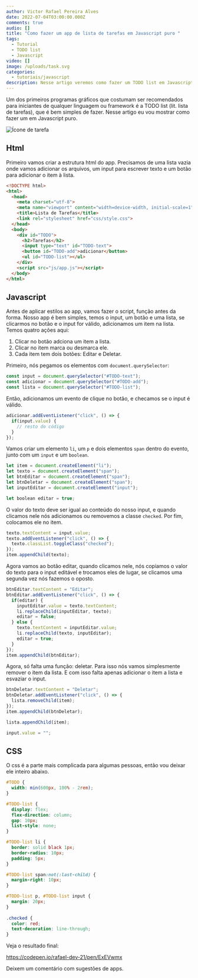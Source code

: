 ```yaml
---
author: Victor Rafael Pereira Alves
date: 2022-07-04T03:00:00.000Z
comments: true
audio: []
title: "Como fazer um app de lista de tarefas em Javascript puro "
tags:
  - Tutorial
  - TODO list
  - Javascript
video: []
image: /uploads/task.svg
categories:
  - tutoriais/javascript
description: Nesse artigo veremos como fazer um TODO list em Javascript
---
```

Um dos primeiros programas gráficos que costumam ser recomendados para iniciantes de qualquer linguagem ou framework é a TODO list (lit. lista de tarefas), que é bem simples de fazer. Nesse artigo eu vou mostrar como fazer um em Javascript puro.

![Ícone de tarefa](/uploads/task.svg "Vamos lá")

## Html

Primeiro vamos criar a estrutura html do app. Precisamos de uma lista vazia onde vamos adicionar os arquivos, um input para escrever texto e um botão para adicionar o item à lista.

```html
<!DOCTYPE html>
<html>
  <head>
    <meta charset="utf-8">
    <meta name="viewport" content="width=device-width, initial-scale=1">
    <title>Lista de Tarefas</title>
    <link rel="stylesheet" href="css/style.css">
  </head>
  <body>
    <div id="TODO">
      <h2>Tarefas</h2>
      <input type="text" id="TODO-text">
      <button id="TODO-add">adicionar</button>
      <ul id="TODO-list"></ul>
    </div>
    <script src="js/app.js"></script>
  </body>
</html>
```

## Javascript

Antes de aplicar estilos ao app, vamos fazer o script, função antes da forma. Nosso app é bem simples, temos o input, um botão e uma lista, se clicarmos no botão e o input for válido, adicionamos um item na lista. Temos quatro ações aqui:

1. Clicar no botão adciona um item a lista.
2. Clicar no item marca ou desmarca ele.
3. Cada item tem dois botões: Editar e Deletar.

Primeiro, nós pegamos os elementos com `document.querySelector`:

```js
const input = document.querySelector("#TODO-text");
const adicionar = document.querySelector("#TODO-add");
const lista = document.querySelector("#TODO-list");
```

Então, adicionamos um evento de clique no botão, e checamos se o input é válido.

```js
adicionar.addEventListener("click", () => {
  if(input.value) {
    // resto do código
  }
});
```

Vamos criar um elemento `li`, um `p` e dois elementos `span` dentro do evento, junto com um `input` e um `boolean`.

```js
let item = document.createElement("li");
let texto = document.createElement("span");
let btnEditar = document.createElement("span");
let btnDeletar = document.createElement("span");
let inputEditar = document.createElement("input");

let boolean editar = true;
```

O valor do texto deve ser igual ao conteúdo do nosso input, e quando clicamos nele nós adicionamos ou removemos a classe `checked`. Por fim, colocamos ele no item.

```js
texto.textContent = input.value;
texto.addEventListener("click", () => {
  texto.classList.toggleClass("checked");
});
item.appendChild(texto);
```

Agora vamos ao botão editar, quando clicamos nele, nós copiamos o valor do texto para o input editável e trocamos eles de lugar, se clicamos uma segunda vez nós fazemos o oposto.

```js
btnEditar.textContent = "Editar";
btnEditar.addEventListener("click", () => {
  if(editar) {
    inputEditar.value = texto.textContent;
    li.replaceChild(inputEditar, texto);
    editar = false;
  } else {
    texto.textContent = inputEditar.value;
    li.replaceChild(texto, inputEditar);
    editar = true;
  }
});
item.appendChild(btnEditar);
```

Agora, só falta uma função: deletar. Para isso nós vamos simplesmente remover o item da lista. E com isso falta apenas adicionar o item a lista e esvaziar o input.

```js
btnDeletar.textContent = "Deletar";
btnDeletar.addEventListener("click", () => {
  lista.removeChild(item);
});
item.appendChild(btnDeletar);

lista.appendChild(item);

input.value = "";
```

## CSS

O css é a parte mais complicada para algumas pessoas, então vou deixar ele inteiro abaixo.

```css
#TODO {
  width: min(600px, 100% - 2rem);
}

#TODO-list {
  display: flex;
  flex-direction: column;
  gap: 10px;
  list-style: none;
}

#TODO-list li {
  border: solid black 1px;
  border-radius: 10px;
  padding: 5px;
}

#TODO-list span:not(:last-child) {
  margin-right: 10px;
}

#TODO-list p, #TODO-list input {
  margin: 20px;
}
  
.checked {
  color: red;
  text-decoration: line-through;
}
```

Veja o resultado final:

<https://codepen.io/rafael-dev-21/pen/ExEVwmx>

Deixem um comentário com sugestões de apps.